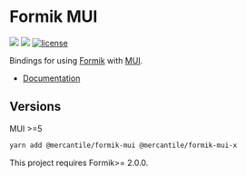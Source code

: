# Formik MUI

![](https://github.com/mercantile/formik-mui/workflows/Build%20formik-mui/badge.svg)
![](https://github.com/mercantile/formik-mui/workflows/Build%20formik-mui-x/badge.svg)
[![license](https://badgen.now.sh/badge/license/MIT)](./LICENSE)

Bindings for using [Formik](https://github.com/jaredpalmer/formik) with [MUI](https://mui.com/).

- [Documentation](https://github.com/mercantile/formik-material-ui/blob/next/docs/docs/guide/getting-started.md)

## Versions

MUI >=5

```bash
yarn add @mercantile/formik-mui @mercantile/formik-mui-x
```

This project requires Formik>= 2.0.0.
